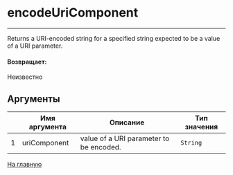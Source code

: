 # encodeUriComponent

---

Returns a URI-encoded string for a specified string expected to be a value of a URI parameter.

#### Возвращает:

Неизвестно

## Аргументы

|  | Имя аргумента | Описание | Тип значения |
| --- | --- | --- | --- |
| 1 | uriComponent | value of a URI parameter to be encoded. | `String` |



[На главную](./ecmfunctions/)